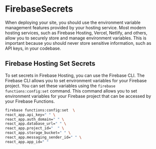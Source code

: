 # FirebaseSecrets

When deploying your site, you should use the environment variable management features provided by your hosting service. Most modern hosting services, such as Firebase Hosting, Vercel, Netlify, and others, allow you to securely store and manage environment variables. This is important because you should never store sensitive information, such as API keys, in your codebase.

## Firebase Hosting Set Secrets

To set secrets in Firebase Hosting, you can use the Firebase CLI. The Firebase CLI allows you to set environment variables for your Firebase project. You can set these variables using the `firebase functions:config:set` command. This command allows you to set environment variables for your Firebase project that can be accessed by your Firebase Functions.

```bash
firebase functions:config:set  \
react_app.api_key=" " \
react_app.auth_domain=" " \
react_app.database_url=" " \
react_app.project_id="  " \
react_app.storage_bucket=" " \
react_app.messaging_sender_id=" " \
react_app.app_id=" "
```

